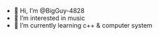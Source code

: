 - 👋 Hi, I’m @BigGuy-4828
- 👀 I’m interested in music
- 🌱 I’m currently learning c++ & computer system

<!---
BigGuy-4828/BigGuy-4828 is a ✨ special ✨ repository because its `README.md` (this file) appears on your GitHub profile.
You can click the Preview link to take a look at your changes.
--->
